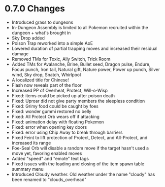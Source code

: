 # 0.7.0 Changes #

* Introduced grass to dungeons
* In-Dungeon Assembly is limited to all Pokemon recruited within the dungeon + what's brought in
* Sky Drop added
* Poison Trap reworked into a simple AoE
* Lowered duration of partial trapping moves and increased their residual damage
* Removed TMs for Toxic, Ally Switch, Trick Room
* Added TMs for Avalanche, Brine, Bullet seed, Dragon pulse, Endure, Focus punch, Iron tail, Natural gift, Nature power, Power up punch, Silver wind, Sky drop, Snatch, Whirlpool
* A localized title for Chinese!
* Flash now reveals part of the floor
* Increased PP of Overheat, Protect, Will-o-Wisp
* Fixed: items could be picked up after poison death
* Fixed: Uproar did not give party members the sleepless condition
* Fixed: Grimy food could be caught by foes
* Fixed: wonder gummi restored no belly
* Fixed: All Protect Orb wears off if attacking
* Fixed: animation delay with floating Pokemon
* Fixed: error when opening key doors
* Fixed: error using Chip Away to break through barriers
* Fixed Feint to lift protection of Protect, Detect, and All-Protect, and increased its range
* Foe-Seal Orb will disable a random move if the target hasn't used a move yet, favoring enabled moves
* Added "speed" and "emote" text tags
* Fixed issues with the loading and closing of the item spawn table summary menu
* Introduced Cloudy weather.  Old weather under the name "cloudy" has been renamed to "clouds_overhead"